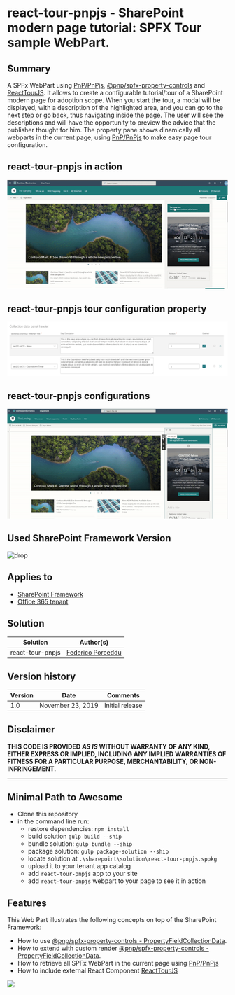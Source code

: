 # react-tour-pnpjs - SharePoint modern page tutorial: SPFX Tour sample WebPart.

## Summary

A SPFx WebPart using [PnP/PnPjs](https://pnp.github.io/pnpjs/), [@pnp/spfx-property-controls](https://sharepoint.github.io/sp-dev-fx-property-controls/controls/PropertyFieldCollectionData/) and [ReactTourJS](https://reactour.js.org/). 
It allows to create a configurable tutorial/tour of a SharePoint modern page for adoption scope.
When you start the tour, a modal will be displayed, with a description of the highlighted area, and you can go to the next step or go back, thus navigating inside the page. The user will see the descriptions and will have the opportunity to preview the advice that the publisher thought for him.
The property pane shows dinamically all webparts in the current page, using [PnP/PnPjs](https://pnp.github.io/pnpjs/) to make easy page tour configuration.

## react-tour-pnpjs in action
![WebPartInAction](./assets/react-tour-pnpjs-webpart-animated.gif)

## react-tour-pnpjs tour configuration property
![WebPartInAction](./assets/react-tour-pnpjs-webpart-animated-details.png)

## react-tour-pnpjs configurations
![WebPartInAction](./assets/react-tour-pnpjs-webpart-configuration.gif)


## Used SharePoint Framework Version

![drop](https://img.shields.io/badge/version-1.9.1-green.svg)

## Applies to

* [SharePoint Framework](https:/dev.office.com/sharepoint)
* [Office 365 tenant](https://dev.office.com/sharepoint/docs/spfx/set-up-your-development-environment)

## Solution

Solution|Author(s)
--------|---------
react-tour-pnpjs |  [Federico Porceddu](https://www.federicoporceddu.com)

## Version history

Version|Date|Comments
-------|----|--------
1.0|November 23, 2019|Initial release

## Disclaimer

**THIS CODE IS PROVIDED *AS IS* WITHOUT WARRANTY OF ANY KIND, EITHER EXPRESS OR IMPLIED, INCLUDING ANY IMPLIED WARRANTIES OF FITNESS FOR A PARTICULAR PURPOSE, MERCHANTABILITY, OR NON-INFRINGEMENT.**

---

## Minimal Path to Awesome

* Clone this repository
* in the command line run:
  * restore dependencies: `npm install`
  * build solution `gulp build --ship`
  * bundle solution: `gulp bundle --ship`
  * package solution: `gulp package-solution --ship`
  * locate solution at `.\sharepoint\solution\react-tour-pnpjs.sppkg` 
  * upload it to your tenant app catalog
  * add `react-tour-pnpjs` app to your site
  * add `react-tour-pnpjs` webpart to your page to see it in action

## Features

This Web Part illustrates the following concepts on top of the SharePoint Framework:

* How to use [@pnp/spfx-property-controls - PropertyFieldCollectionData](https://sharepoint.github.io/sp-dev-fx-property-controls/controls/PropertyFieldCollectionData/).
* How to extend with custom render [@pnp/spfx-property-controls - PropertyFieldCollectionData](https://sharepoint.github.io/sp-dev-fx-property-controls/controls/PropertyFieldCollectionData/).
* How to retrieve all SPFx WebPart in the current page using [PnP/PnPjs](https://pnp.github.io/pnpjs/)
* How to include external React Component [ReactTourJS](https://reactour.js.org/)

<img src="https://telemetry.sharepointpnp.com/sp-dev-fx-webparts/react-tour-pnpjs" />

